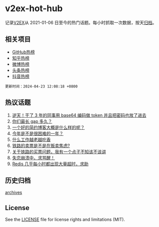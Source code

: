 # v2ex-hot-hub

 记录[V2EX](https://www.v2ex.com/)从 2021-01-06 日至今的热门话题。每小时抓取一次数据，按天[归档](archives)。
 
 ## 相关项目

- [GitHub热榜](https://github.com/snaildev/github-hot-hub)
- [知乎热榜](https://github.com/snaildev/zhihu-hot-hub)
- [微博热榜](https://github.com/snaildev/weibo-hot-hub)
- [头条热榜](https://github.com/snaildev/toutiao-hot-hub)
- [抖音热榜](https://github.com/snaildev/douyin-hot-hub)


 `更新时间：2024-04-23 12:08:18 +0800`

## 热议话题

1. [逆天！干了 3 年的同事用 base64 编码做 token 并且把密码也放了进去](https://www.v2ex.com/t/1034660)
1. [你们最长 gap 多久？](https://www.v2ex.com/t/1034672)
1. [一个好的简约博客大概是什么样的呢？](https://www.v2ex.com/t/1034691)
1. [今年是不是很困难的一年？](https://www.v2ex.com/t/1034815)
1. [什么工作越老越吃香](https://www.v2ex.com/t/1034614)
1. [铁路的卖票是不是在贩卖焦虑?](https://www.v2ex.com/t/1034733)
1. [关于铁路的买票问题，我有一个点子不知该不该讲](https://www.v2ex.com/t/1034821)
1. [失恋崩溃中，求骂醒！](https://www.v2ex.com/t/1034891)
1. [Redis 几乎每小时都出现大量超时，求助](https://www.v2ex.com/t/1034586)

## 历史归档

[archives](archives)

## License

See the [LICENSE](LICENSE) file for license rights and limitations (MIT).
